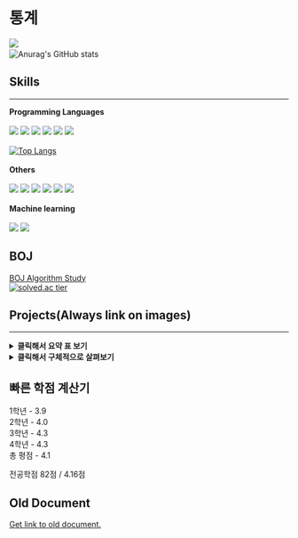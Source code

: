 # 통계
![](https://komarev.com/ghpvc/?username=alsrua7222-github-alsrua7222)   
![Anurag's GitHub stats](https://github-readme-stats.vercel.app/api?username=alsrua7222&show_icons=true&theme=radical)   


## Skills
-----------------------------
**Programming Languages**<br><br>
<img src="https://img.shields.io/badge/Python-great-success" height=30/>
<img src="https://img.shields.io/badge/C++-great-success"/>
<img src="https://img.shields.io/badge/Java-basic-yellow"/>
<img src="https://img.shields.io/badge/CSharp-basic-yellow"/>
<img src="https://img.shields.io/badge/Kotiln-noob-red"/>
<img src="https://img.shields.io/badge/Javascript-noob-red"/>
<br><br>
[![Top Langs](https://github-readme-stats.vercel.app/api/top-langs/?username=alsrua7222&langs_count=8&layout=compact)](https://github.com/anuraghazra/github-readme-stats)
<br><br>
**Others**<br><br>
<img src="https://img.shields.io/badge/CodeReview-advanced-blue"/>
<img src="https://img.shields.io/badge/CodeRefactoring-advanced-blue"/>
<img src="https://img.shields.io/badge/Algorithm-advanced-blue" height=30/>
<img src="https://img.shields.io/badge/Architecture-basic-yellow"/>
<img src="https://img.shields.io/badge/MySQL-basic-yellow"/>
<img src="https://img.shields.io/badge/R-basic-yellow"/>
<br><br>
**Machine learning**<br><br>
<img src="https://img.shields.io/badge/Tensorflow-advanced-blue"/>
<img src="https://img.shields.io/badge/sklearn-advanced-blue"/>

## BOJ
[BOJ Algorithm Study](https://github.com/alsrua7222/BOJ_Algorithm_Study)    
[![solved.ac tier](http://mazassumnida.wtf/api/v2/generate_badge?boj=mk9901)](https://solved.ac/mk9901)

## Projects(Always link on images)
-----------------------------
<details>
  <summary> <b>클릭해서 요약 표 보기</b> </summary>
<br />
  
  | 날짜 | 과목 | 역할 | 활동 내역 | 비고 | 오픈 소스 공개 여부 |
  | :--- | :---: | :---: | :---: | :---: | :---: |
  | 2022.12.01 ~ 2022.12.31 | 외주 | 1인 개발 | 네이버 블로그 포스팅을 위한 잡무 자동화 | 500,000원 | ❌ |
  | 2022.08.17 ~ 2022.08.23 | 외주 | 1인 개발 | 수강신청 자동화 프로그램 | 무료(1명) | ❌ |
  | 2022.06.29 ~ 2022.06.30 | 외주 | 1인 개발 | 수강신청 자동화 프로그램 | 기프티콘(5명, 치킨 2장, 커피 3장) | ❌ |
  | 2022.06.01 ~ 2022.06.10 | 외주 | 1인 개발 | 사무자동화 일부 파이프라인 데이터 설계 및 구축 | 50,000원 | ❌ |
  | 2022.03.01 ~ 2022.06.30 | 외주 | 타업체 협력 개발 | 인프라 설계 중 IoT 데이터 정제 및 수집 후 데이터웨어하우스 비축 | 630,000원(계약금), 중간에 정부과제 취소로 해산 | ❌ |
  | 2022.01.18 ~ 2022.01.27 | 외주 | 1인 개발 | 수강신청 자동화 프로그램 | 기프티콘(2명, 치킨 2장) | ❌ |
  | 2021.12.31 ~ 2022.01.07 | 외주 | 1인 개발 | 기존 외주 프로그램에 업그레이드 추가 문의 | 280,000원 | ❌ |
  | 2021.01.01 ~ 2021.02.28 | 외주 | 1인 개발 | 오픈 소스를 활용하여 원하는 데이터를 결합하여 조회 및 자동 매매 | 100,000원 | ❌ |
  | 2021.09.01 ~ 2021.12.17 | 인공지능 | 팀장 | 게임 회사 임원진들에게 쉽게 이해시킬 수 있는 교육용 PPT 작성 후 발표 | 좋은 회사에 취직 가능성 있다고 하고, 갈 곳이 없으면 지인 회사에 오라고 권유하신 교수님이 평가  | ❌ |
  | 2021.08.16 ~ 2021.08.22 | 외주 | 1인 개발 | 수강신청 자동화 프로그램 | 기프티콘(6명, 치킨 3장, 피자 1장, 커피 2장) | ❌ |
  | 2021.03.02 ~ 2021.06.18 | 파이썬프로그래밍 | 팀원 | 메인 코드 역할로 오픈 소스를 리뷰 한 후 리팩토링하여 인명구조 로봇 제어 | 8팀 중에서 유일하게 통과, 교내 프로젝트 4인 활동 | ⭕ |
  | 2020.09.01 ~ 2021.07.31 | 창의적종합설계 | 팀원 | SW 개발(FE/BE), QA 검증, 아키텍처 설계, 백테스터 역할, 발표 코칭으로 졸업 작품 활동 수행 | 인공지능 기초 수준, JS/TS 독학 후 팀에게 일정 및 결과 로그 보고, 팀장 케어, 교내 프로젝트(졸업 작품) 3인 활동 | ⭕ |
  | 2020.09.01 ~ 2020.12.18 | 네트워크프로그래밍 | 팀원 | 네트워크 서버-클라이언트 데이터 송수신을 증명하는 Android 채팅방 앱 개발 후 플레이스토어에 배포 | Firebase 독학 후 바지 팀장으로 교내 프로젝트 6인 활동 | ⭕ |
  | 2020.09.01 ~ 2020.12.18 | 리눅스종합프로그래밍 | 팀원 | IoT 설계, 메인 코드 담당으로 라즈베리파이 산출물인 화재 감지 시스템을 만듦 | Linux 통신 독학 후 교내 프로젝트 4인 활동 | ❌ |
  | 2020.09.01 ~ 2020.12.18 | 스마트 디바이스 프로그래밍 | 팀장 | Android로 계산기, 그림판, 리다이렉트 앱을 만듦 | 교내 프로젝트 1인 활동 | ❌ |
  | 2020.03.02 ~ 2020.06.19 | 자바 종합 프로젝트 | 팀장 | Android 2D 슈팅게임 1인 개발 | Android 플랫폼, XML 독학 후 Java 교내 프로젝트 1인 활동 | ❌ |
  | 2019.09.02 ~ 2019.12.20 | 멀티미티어저작 | 팀장 | MFC 윈도우 폼으로 수학 도구 프로그램을 제작 및 발표 | Mathlab의 일부 기능들을 구현하고 직접 수학 함수식을 작성, 교내 프로젝트 2명 활동 | ⭕ |
  | 2019.03.04 ~ 2019.06.14 | C프로그래밍 프로젝트 | 팀원 | 서버 클라이언트 간 데이터 송수신 코드 작성 후 본 프로젝트에 병합 | 온라인 통신을 위해 네트워크 프로그래밍 독학, 교내 프로젝트 3명 활동. | ❌ |

  
  
  
  
 </details>
<details>
  <summary> <b>클릭해서 구체적으로 살펴보기</b> </summary>
<br/>
  
### MathGraph_MFC (09M.19Y ~ 12M.19Y)
<a href="https://github.com/alsrua7222/MFC_MathGraph/" target="_blank">
  <img src="https://github.com/alsrua7222/MFC_MathGraph/blob/main/res/Title.bmp" alt="MathGraph_MFC">
</a>

### SeleniumNaverCafeWrite (01M.21Y ~ 05M.21Y)
<a href="https://github.com/alsrua7222/SeleniumNaverCafeWrite/" target="_black">
  <img src="https://github.com/alsrua7222/SeleniumNaverCafeWrite/blob/main/title.png" alt="SeleniumNaverCafeWrite">
</a>

### TruckTalk (09M.20Y ~ 12M.21Y)
<a href="https://github.com/alsrua7222/TruckTalk/" target="_black">
  <img src="https://github.com/alsrua7222/TruckTalk/blob/main/logo.png" alt="TruckTalk">
</a>

### BouncingBall (01M.21Y ~ 01M.21Y)
<a href="https://github.com/alsrua7222/BouncingBall/" target="_black">
  <img src="https://github.com/alsrua7222/BouncingBall/blob/main/1.PNG" alt="BouncingBall">
</a>

### Bitcoin eXchangeRate (01M.21Y ~ Now)
<a href="https://github.com/alsrua7222/BitcoinAutoProcess/" target="_black">
  <img src="https://github.com/alsrua7222/BitcoinAutoProcess/blob/main/image/2.PNG" alt="Bitcoin eXchangeRate">
</a>

### AiAutoTrading (09M.20Y ~ 07M.21Y)
<a href="https://github.com/alsrua7222/AIAutoTradingProject/" target="_black">
  <img src="https://github.com/alsrua7222/AIAutoTradingProject/blob/main/logo.png" alt="AiAutoTrading">
</a>

</details>

## 빠른 학점 계산기
1학년 - 3.9   
2학년 - 4.0   
3학년 - 4.3   
4학년 - 4.3   
총 평점 - 4.1    

전공학점 82점 / 4.16점

## Old Document
[Get link to old document.](https://github.com/alsrua7222/alsrua7222/blob/main/oldReadme.md)
